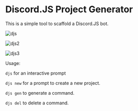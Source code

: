 # Discord.JS Project Generator

This is a simple tool to scaffold a Discord.JS bot.


![djs](https://i.imgur.com/utVYrR0.png)

![djs2](https://i.imgur.com/PCQLa24.png)

![djs3](https://i.imgur.com/SsqRN0m.png)

Usage:

`djs` for an interactive prompt

`djs new` for a prompt to create a new project.

`djs gen` to generate a command.

`djs del` to delete a command.
